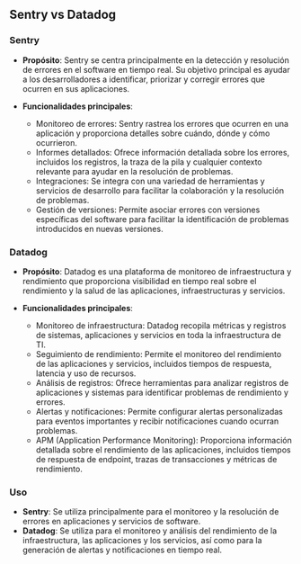 ## Sentry vs Datadog

### Sentry

-   **Propósito**: Sentry se centra principalmente en la detección y resolución de errores en el software en tiempo real. Su objetivo principal es ayudar a los desarrolladores a identificar, priorizar y corregir errores que ocurren en sus aplicaciones.

-   **Funcionalidades principales**:
    -   Monitoreo de errores: Sentry rastrea los errores que ocurren en una aplicación y proporciona detalles sobre cuándo, dónde y cómo ocurrieron.
    -   Informes detallados: Ofrece información detallada sobre los errores, incluidos los registros, la traza de la pila y cualquier contexto relevante para ayudar en la resolución de problemas.
    -   Integraciones: Se integra con una variedad de herramientas y servicios de desarrollo para facilitar la colaboración y la resolución de problemas.
    -   Gestión de versiones: Permite asociar errores con versiones específicas del software para facilitar la identificación de problemas introducidos en nuevas versiones.

### Datadog

-   **Propósito**: Datadog es una plataforma de monitoreo de infraestructura y rendimiento que proporciona visibilidad en tiempo real sobre el rendimiento y la salud de las aplicaciones, infraestructuras y servicios.

-   **Funcionalidades principales**:
    -   Monitoreo de infraestructura: Datadog recopila métricas y registros de sistemas, aplicaciones y servicios en toda la infraestructura de TI.
    -   Seguimiento de rendimiento: Permite el monitoreo del rendimiento de las aplicaciones y servicios, incluidos tiempos de respuesta, latencia y uso de recursos.
    -   Análisis de registros: Ofrece herramientas para analizar registros de aplicaciones y sistemas para identificar problemas de rendimiento y errores.
    -   Alertas y notificaciones: Permite configurar alertas personalizadas para eventos importantes y recibir notificaciones cuando ocurran problemas.
    -   APM (Application Performance Monitoring): Proporciona información detallada sobre el rendimiento de las aplicaciones, incluidos tiempos de respuesta de endpoint, trazas de transacciones y métricas de rendimiento.

### Uso

-   **Sentry**: Se utiliza principalmente para el monitoreo y la resolución de errores en aplicaciones y servicios de software.
-   **Datadog**: Se utiliza para el monitoreo y análisis del rendimiento de la infraestructura, las aplicaciones y los servicios, así como para la generación de alertas y notificaciones en tiempo real.
